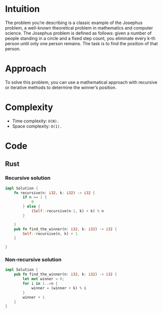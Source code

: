 # Intuition

The problem you’re describing is a classic example of the Josephus problem, a well-known theoretical problem in mathematics and computer science. The Josephus problem is defined as follows: given a number of people standing in a circle and a fixed step count, you eliminate every k-th person until only one person remains. The task is to find the position of that person.

# Approach

To solve this problem, you can use a mathematical approach with recursive or iterative methods to determine the winner’s position.

# Complexity

- Time complexity: `O(N).`
- Space complexity: `O(1).`

# Code

## Rust

### Recursive solution

```rust
impl Solution {
    fn recursive(n: i32, k: i32) -> i32 {
        if n == 1 {
            0
        } else {
            (Self::recursive(n-1, k) + k) % n
        }

    }
    pub fn find_the_winner(n: i32, k: i32) -> i32 {
        Self::recursive(n, k) + 1
    }

}
```

### Non-recursive solution

```rust
impl Solution {
    pub fn find_the_winner(n: i32, k: i32) -> i32 {
        let mut winner = 0;
        for i in 1..=n {
            winner = (winner + k) % i
        }
        winner + 1
    }
}
```
